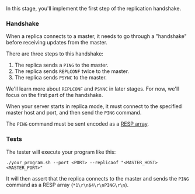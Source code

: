 In this stage, you'll implement the first step of the replication handshake.

### Handshake

When a replica connects to a master, it needs to go through a "handshake" before receiving updates from the master.

There are three steps to this handshake:

1. The replica sends a `PING` to the master.
2. The replica sends `REPLCONF` twice to the master.
3. The replica sends `PSYNC` to the master.

We'll learn more about `REPLCONF` and `PSYNC` in later stages. For now, we'll focus on the first part of the handshake.

When your server starts in replica mode, it must connect to the specified master host and port, and then send the `PING` command.

The `PING` command must be sent encoded as a [RESP array](https://redis.io/docs/latest/develop/reference/protocol-spec/#arrays).

### Tests

The tester will execute your program like this:

```
./your_program.sh --port <PORT> --replicaof "<MASTER_HOST> <MASTER_PORT>"
```

It will then assert that the replica connects to the master and sends the `PING` command as a RESP array (`*1\r\n$4\r\nPING\r\n`).
